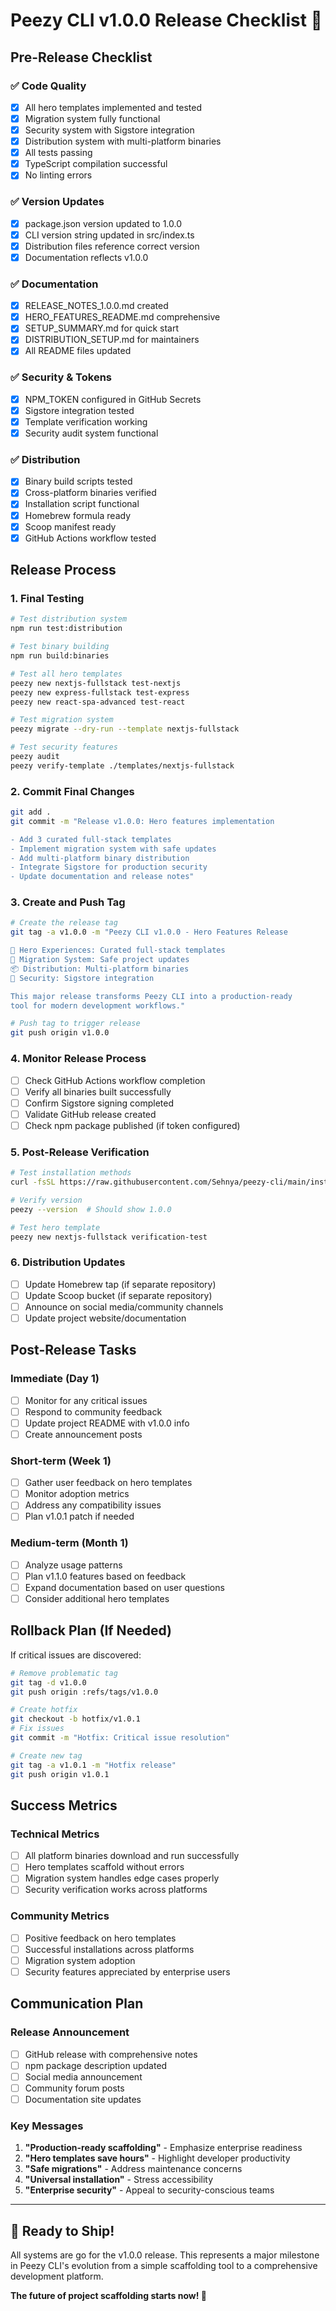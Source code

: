 # Peezy CLI v1.0.0 Release Checklist 🚀

## Pre-Release Checklist

### ✅ Code Quality

- [x] All hero templates implemented and tested
- [x] Migration system fully functional
- [x] Security system with Sigstore integration
- [x] Distribution system with multi-platform binaries
- [x] All tests passing
- [x] TypeScript compilation successful
- [x] No linting errors

### ✅ Version Updates

- [x] package.json version updated to 1.0.0
- [x] CLI version string updated in src/index.ts
- [x] Distribution files reference correct version
- [x] Documentation reflects v1.0.0

### ✅ Documentation

- [x] RELEASE_NOTES_1.0.0.md created
- [x] HERO_FEATURES_README.md comprehensive
- [x] SETUP_SUMMARY.md for quick start
- [x] DISTRIBUTION_SETUP.md for maintainers
- [x] All README files updated

### ✅ Security & Tokens

- [x] NPM_TOKEN configured in GitHub Secrets
- [x] Sigstore integration tested
- [x] Template verification working
- [x] Security audit system functional

### ✅ Distribution

- [x] Binary build scripts tested
- [x] Cross-platform binaries verified
- [x] Installation script functional
- [x] Homebrew formula ready
- [x] Scoop manifest ready
- [x] GitHub Actions workflow tested

## Release Process

### 1. Final Testing

```bash
# Test distribution system
npm run test:distribution

# Test binary building
npm run build:binaries

# Test all hero templates
peezy new nextjs-fullstack test-nextjs
peezy new express-fullstack test-express
peezy new react-spa-advanced test-react

# Test migration system
peezy migrate --dry-run --template nextjs-fullstack

# Test security features
peezy audit
peezy verify-template ./templates/nextjs-fullstack
```

### 2. Commit Final Changes

```bash
git add .
git commit -m "Release v1.0.0: Hero features implementation

- Add 3 curated full-stack templates
- Implement migration system with safe updates
- Add multi-platform binary distribution
- Integrate Sigstore for production security
- Update documentation and release notes"
```

### 3. Create and Push Tag

```bash
# Create the release tag
git tag -a v1.0.0 -m "Peezy CLI v1.0.0 - Hero Features Release

🚀 Hero Experiences: Curated full-stack templates
🔄 Migration System: Safe project updates
📦 Distribution: Multi-platform binaries
🔐 Security: Sigstore integration

This major release transforms Peezy CLI into a production-ready
tool for modern development workflows."

# Push tag to trigger release
git push origin v1.0.0
```

### 4. Monitor Release Process

- [ ] Check GitHub Actions workflow completion
- [ ] Verify all binaries built successfully
- [ ] Confirm Sigstore signing completed
- [ ] Validate GitHub release created
- [ ] Check npm package published (if token configured)

### 5. Post-Release Verification

```bash
# Test installation methods
curl -fsSL https://raw.githubusercontent.com/Sehnya/peezy-cli/main/install.sh | bash

# Verify version
peezy --version  # Should show 1.0.0

# Test hero template
peezy new nextjs-fullstack verification-test
```

### 6. Distribution Updates

- [ ] Update Homebrew tap (if separate repository)
- [ ] Update Scoop bucket (if separate repository)
- [ ] Announce on social media/community channels
- [ ] Update project website/documentation

## Post-Release Tasks

### Immediate (Day 1)

- [ ] Monitor for any critical issues
- [ ] Respond to community feedback
- [ ] Update project README with v1.0.0 info
- [ ] Create announcement posts

### Short-term (Week 1)

- [ ] Gather user feedback on hero templates
- [ ] Monitor adoption metrics
- [ ] Address any compatibility issues
- [ ] Plan v1.0.1 patch if needed

### Medium-term (Month 1)

- [ ] Analyze usage patterns
- [ ] Plan v1.1.0 features based on feedback
- [ ] Expand documentation based on user questions
- [ ] Consider additional hero templates

## Rollback Plan (If Needed)

If critical issues are discovered:

```bash
# Remove problematic tag
git tag -d v1.0.0
git push origin :refs/tags/v1.0.0

# Create hotfix
git checkout -b hotfix/v1.0.1
# Fix issues
git commit -m "Hotfix: Critical issue resolution"

# Create new tag
git tag -a v1.0.1 -m "Hotfix release"
git push origin v1.0.1
```

## Success Metrics

### Technical Metrics

- [ ] All platform binaries download and run successfully
- [ ] Hero templates scaffold without errors
- [ ] Migration system handles edge cases properly
- [ ] Security verification works across platforms

### Community Metrics

- [ ] Positive feedback on hero templates
- [ ] Successful installations across platforms
- [ ] Migration system adoption
- [ ] Security features appreciated by enterprise users

## Communication Plan

### Release Announcement

- [ ] GitHub release with comprehensive notes
- [ ] npm package description updated
- [ ] Social media announcement
- [ ] Community forum posts
- [ ] Documentation site updates

### Key Messages

1. **"Production-ready scaffolding"** - Emphasize enterprise readiness
2. **"Hero templates save hours"** - Highlight developer productivity
3. **"Safe migrations"** - Address maintenance concerns
4. **"Universal installation"** - Stress accessibility
5. **"Enterprise security"** - Appeal to security-conscious teams

---

## 🎯 Ready to Ship!

All systems are go for the v1.0.0 release. This represents a major milestone in Peezy CLI's evolution from a simple scaffolding tool to a comprehensive development platform.

**The future of project scaffolding starts now! 🚀**
